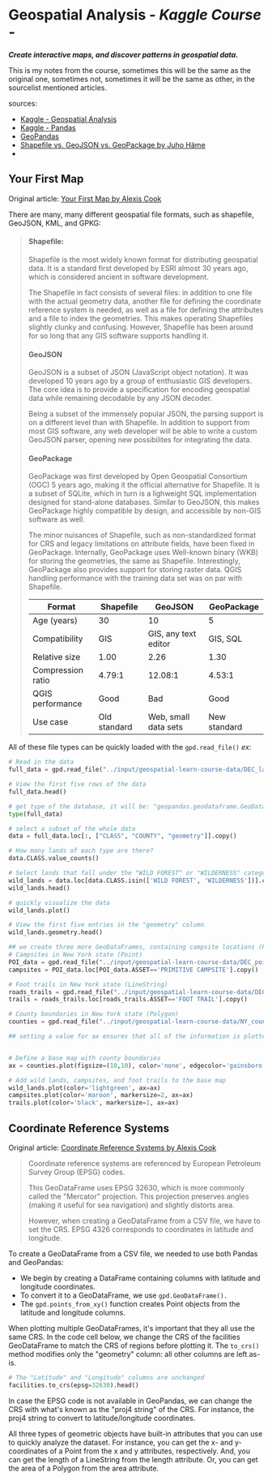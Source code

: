 # Geospatial Analysis *- Kaggle Course -*
***Create interactive maps, and discover patterns in geospatial data.***

This is my notes from the course, sometimes this will be the same as the original one, sometimes not, sometimes it will be the same as other, in the sourcelist mentioned articles. 

sources:
- [Kaggle - Geospatial Analysis](https://www.kaggle.com/learn/geospatial-analysis)
- [Kaggle - Pandas](https://www.kaggle.com/learn/pandas)
- [GeoPandas](https://geopandas.org/en/stable/)
- [Shapefile vs. GeoJSON vs. GeoPackage by Juho Häme](https://feed.terramonitor.com/shapefile-vs-geopackage-vs-geojson/)
- []()

## Your First Map
Original article: [Your First Map by Alexis Cook](https://www.kaggle.com/code/alexisbcook/your-first-map) 

There are many, many different geospatial file formats, such as shapefile, GeoJSON, KML, and GPKG:

> #### Shapefile:
> Shapefile is the most widely known format for distributing geospatial data. It is a standard first developed by ESRI almost 30 years ago, which is considered ancient in software development.
>
> The Shapefile in fact consists of several files: in addition to one file with the actual geometry data, another file for defining the coordinate reference system is needed, as well as a file for defining the attributes and a file to index the geometries. This makes operating Shapefiles slightly clunky and confusing. However, Shapefile has been around for so long that any GIS software supports handling it.
> #### GeoJSON
> GeoJSON is a subset of JSON (JavaScript object notation). It was developed 10 years ago by a group of enthusiastic GIS developers. The core idea is to provide a specification for encoding geospatial data while remaining decodable by any JSON decoder.
> 
> Being a subset of the immensely popular JSON, the parsing support is on a different level than with Shapefile. In addition to support from most GIS software, any web developer will be able to write a custom GeoJSON parser, opening new possibilites for integrating the data. 
> #### GeoPackage
> GeoPackage was first developed by Open Geospatial Consortium (OGC) 5 years ago, making it the official alternative for Shapefile. It is a subset of SQLite, which in turn is a lighweight SQL implementation designed for stand-alone databases. Similar to GeoJSON, this makes GeoPackage highly compatible by design, and accessible by non-GIS software as well.
>
> The minor nuisances of Shapefile, such as non-standardized format for CRS and legacy limitations on attribute fields, have been fixed in GeoPackage. Internally, GeoPackage uses Well-known binary (WKB) for storing the geometries, the same as Shapefile. Interestingly, GeoPackage also provides support for storing raster data. QGIS handling performance with the training data set was on par with Shapefile.
> 
> | Format 	| Shapefile |	GeoJSON |	GeoPackage |
> | -------|-----------|--------|------------|
> |Age (years) | 	30 | 	10 |	5|
> |Compatibility |	GIS |	GIS, any text editor |	GIS, SQL|
> |Relative size |	1.00 |	2.26 |	1.30 |
> |Compression ratio |	4.79:1 |	12.08:1 |	4.53:1|
> |QGIS performance |	Good | 	Bad |	Good|
> |Use case | 	Old standard |	Web, small data sets |	New standard |

All of these file types can be quickly loaded with the `gpd.read_file()`
*ex:*
```Python
# Read in the data
full_data = gpd.read_file("../input/geospatial-learn-course-data/DEC_lands/DEC_lands/DEC_lands.shp")

# View the first five rows of the data
full_data.head()

# get type of the database, it will be: "geopandas.geodataframe.GeoDataFrame"
type(full_data)

# select a subset of the whole data
data = full_data.loc[:, ["CLASS", "COUNTY", "geometry"]].copy()

# How many lands of each type are there?
data.CLASS.value_counts()

# Select lands that fall under the "WILD FOREST" or "WILDERNESS" category
wild_lands = data.loc[data.CLASS.isin(['WILD FOREST', 'WILDERNESS'])].copy()
wild_lands.head()

# quickly visualize the data 
wild_lands.plot()

# View the first five entries in the "geometry" column
wild_lands.geometry.head()

## we create three more GeoDataFrames, containing campsite locations (Point), foot trails (LineString), and county boundaries (Polygon)
# Campsites in New York state (Point)
POI_data = gpd.read_file("../input/geospatial-learn-course-data/DEC_pointsinterest/DEC_pointsinterest/Decptsofinterest.shp")
campsites = POI_data.loc[POI_data.ASSET=='PRIMITIVE CAMPSITE'].copy()

# Foot trails in New York state (LineString)
roads_trails = gpd.read_file("../input/geospatial-learn-course-data/DEC_roadstrails/DEC_roadstrails/Decroadstrails.shp")
trails = roads_trails.loc[roads_trails.ASSET=='FOOT TRAIL'].copy()

# County boundaries in New York state (Polygon)
counties = gpd.read_file("../input/geospatial-learn-course-data/NY_county_boundaries/NY_county_boundaries/NY_county_boundaries.shp")

## setting a value for ax ensures that all of the information is plotted on the same map.


# Define a base map with county boundaries
ax = counties.plot(figsize=(10,10), color='none', edgecolor='gainsboro', zorder=3)

# Add wild lands, campsites, and foot trails to the base map
wild_lands.plot(color='lightgreen', ax=ax)
campsites.plot(color='maroon', markersize=2, ax=ax)
trails.plot(color='black', markersize=1, ax=ax)
```

## Coordinate Reference Systems
Original article: [Coordinate Reference Systems by Alexis Cook](https://www.kaggle.com/code/alexisbcook/coordinate-reference-systems/tutorial)

> Coordinate reference systems are referenced by European Petroleum Survey Group (EPSG) codes.
>
> This GeoDataFrame uses EPSG 32630, which is more commonly called the "Mercator" projection. This projection preserves angles (making it useful for sea navigation) and slightly distorts area.
>
> However, when creating a GeoDataFrame from a CSV file, we have to set the CRS. EPSG 4326 corresponds to coordinates in latitude and longitude.

To create a GeoDataFrame from a CSV file, we needed to use both Pandas and GeoPandas:
- We begin by creating a DataFrame containing columns with latitude and longitude coordinates.
- To convert it to a GeoDataFrame, we use `gpd.GeoDataFrame().`
- The `gpd.points_from_xy()` function creates Point objects from the latitude and longitude columns.

When plotting multiple GeoDataFrames, it's important that they all use the same CRS. In the code cell below, we change the CRS of the facilities GeoDataFrame to match the CRS of regions before plotting it. The `to_crs()` method modifies only the "geometry" column: all other columns are left as-is.

```Python
# The "Latitude" and "Longitude" columns are unchanged
facilities.to_crs(epsg=32630).head()
```

In case the EPSG code is not available in GeoPandas, we can change the CRS with what's known as the "proj4 string" of the CRS. For instance, the proj4 string to convert to latitude/longitude coordinates.


All three types of geometric objects have built-in attributes that you can use to quickly analyze the dataset. For instance, you can get the x- and y-coordinates of a Point from the x and y attributes, respectively. And, you can get the length of a LineString from the length attribute. Or, you can get the area of a Polygon from the area attribute.

